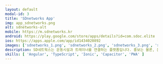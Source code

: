 ```yaml
---
layout: default
modal-id: 3
title: 'SDnetworks App'
img: app_sdnetworks.png
alt: sdnetworks-alt
mobile: https://m.sdnetworks.kr
android: https://play.google.com/store/apps/details?id=com.sdoc.elite
ios: https://apps.apple.com/app/id1434020892
images: ['sdnetworks_1.png', 'sdnetworks_2.png', 'sdnetworks_3.png', 'sdnetworks_4.png', 'sdnetworks_5.png', 'sdnetworks_6.png', 'sdnetworks_7.png']
description: SD네트웍스는 운동시설과 트레이너를 연결하는 플랫폼입니다. 홍보는 물론, 운동시설의 회원 마케팅을 지원하며 다양한 협업을 진행합니다.<br>Angular, TypeScript로 만들었으며, Ionic으로 앱을 빌드하였습니다.<br>처음부터 끝까지 기획에 참여하여 함께 의논하고 회의하여 출시한 앱입니다.<br>혼자 프론트를 담당하였고, android와 ios에 출시하였고, 업데이트 및 유지보수를 하고 있습니다.
skills: [ 'Angular', 'TypeScript', 'Ionic', 'Capacitor', 'PWA' ]
---
```

